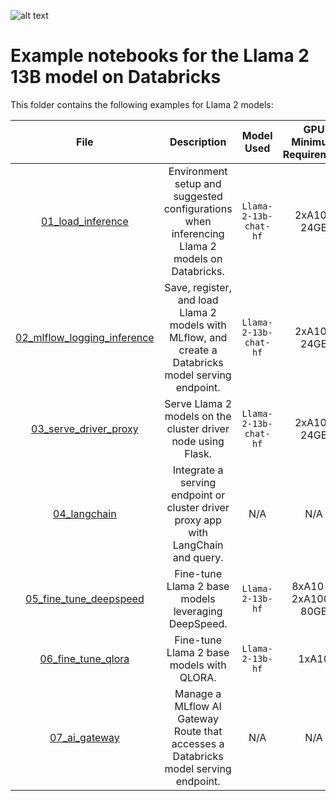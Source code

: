<!---
Copyright (C) 2023 Databricks, Inc.

Licensed under the Apache License, Version 2.0 (the "License");
you may not use this file except in compliance with the License.
You may obtain a copy of the License at

    http://www.apache.org/licenses/LICENSE-2.0

Unless required by applicable law or agreed to in writing, software
distributed under the License is distributed on an "AS IS" BASIS,
WITHOUT WARRANTIES OR CONDITIONS OF ANY KIND, either express or implied.
See the License for the specific language governing permissions and
limitations under the License.
-->

![alt text](https://about.fb.com/wp-content/uploads/2023/07/Next-generation-of-Llama-2-AI_header.jpg)

# Example notebooks for the Llama 2 13B model on Databricks
This folder contains the following examples for Llama 2 models: 

<!---
<style>
table th:first-of-type {
    width: 10%;
}
table th:nth-of-type(2) {
    width: 30%;
}
table th:nth-of-type(3) {
    width: 30%;
}
table th:nth-of-type(4) {
    width: 30%;
}
</style>
-->

|                           **File**                            |                                           **Description**                                            |    **Model Used**     | **GPU Minimum Requirement** |
|:-------------------------------------------------------------:|:----------------------------------------------------------------------------------------------------:|:---------------------:|:---------------------------:|
|           [01_load_inference](01_load_inference.py)           |    Environment setup and suggested configurations when inferencing Llama 2 models on Databricks.     | `Llama-2-13b-chat-hf` |         2xA10-24GB          |
| [02_mlflow_logging_inference](02_mlflow_logging_inference.py) | Save, register, and load Llama 2 models with MLflow, and create a Databricks model serving endpoint. | `Llama-2-13b-chat-hf` |         2xA10-24GB          |
|       [03_serve_driver_proxy](03_serve_driver_proxy.py)       |                     Serve Llama 2 models on the cluster driver node using Flask.                     | `Llama-2-13b-chat-hf` |         2xA10-24GB          |
|                [04_langchain](04_langchain.py)                |          Integrate a serving endpoint or cluster driver proxy app with LangChain and query.          |          N/A          |             N/A             |
|      [05_fine_tune_deepspeed](05_fine_tune_deepspeed.py)      |                         Fine-tune Llama 2 base models leveraging DeepSpeed.                          |   `Llama-2-13b-hf`    |    8xA10 or 2xA100-80GB     |
|          [06_fine_tune_qlora](06_fine_tune_qlora.py)          |                              Fine-tune Llama 2 base models with QLORA.                               |   `Llama-2-13b-hf`    |            1xA10            |
|               [07_ai_gateway](07_ai_gateway.py)               |         Manage a MLflow AI Gateway Route that accesses a Databricks model serving endpoint.          |          N/A          |             N/A             |
